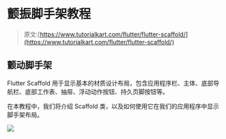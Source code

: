 # 颤振脚手架教程

> 原文:[https://www.tutorialkart.com/flutter/flutter-scaffold/](https://www.tutorialkart.com/flutter/flutter-scaffold/)

## 颤动脚手架

Flutter Scaffold 用于显示基本的材质设计布局，包含应用程序栏、主体、底部导航栏、底部工作表、抽屉、浮动动作按钮、持久页脚按钮等。

在本教程中，我们将介绍 Scaffold 类，以及如何使用它在我们的应用程序中显示脚手架布局。

[![](../Images/925da31b32d6bc3827932f6c8afb11bb.png)](https://www.tutorialkart.com/)